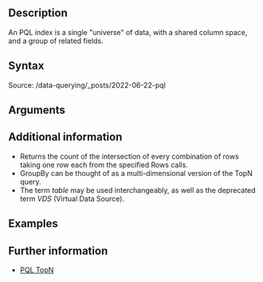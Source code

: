 
## Description

An PQL index is a single "universe" of data, with a shared column space, and a group of related fields.


## Syntax
Source: /data-querying/_posts/2022-06-22-pql

## Arguments


## Additional information

* Returns the count of the intersection of every combination of rows taking one row each from the specified Rows calls.
* GroupBy can be thought of as a multi-dimensional version of the TopN query.
* The term *table* may be used interchangeably, as well as the deprecated term *VDS* (Virtual Data Source).

## Examples


## Further information

* [PQL TopN](/pql/pql-topn-ref.md)
